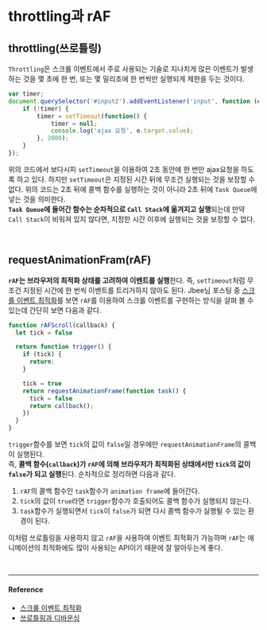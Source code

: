 # throttling과 rAF

## throttling(쓰로틀링)

`Throttling`은 스크롤 이벤트에서 주로 사용되는 기술로 지나치게 많은 이벤트가 발생하는 것을 몇 초에 한 번, 또는 몇 밀리초에 한 번씩만 실행되게 제한을 두는 것이다.<br/>

```js
var timer;
document.querySelector('#input2').addEventListener('input', function (e) {
    if (!timer) {
        timer = setTimeout(function() {
            timer = null;
            console.log('ajax 요청', e.target.value);
        }, 2000);
    }
});
```

위의 코드에서 보다시피 `setTimeout`을 이용하여 2초 동안에 한 번만 ajax요청을 하도록 하고 있다. 하지만 `setTimeout`은 지정된 시간 뒤에 무조건 실행되는 것을 보장할 수 없다. 위의 코드는 2초 뒤에 콜백 함수를 실행하는 것이 아니라 2초 뒤에 `Task Queue`에 넣는 것을 의미한다. <br/>**`Task Queue`에 들어간 함수는 순차적으로 `Call Stack`에 옮겨지고 실행**되는데 만약 `Call Stack`이 비워져 있지 않다면, 지정한 시간 이후에 실행되는 것을 보장할 수 없다.

<br/>

## requestAnimationFram(rAF)

**`rAF`는 브라우저의 최적화 상태를 고려하여 이벤트를 실행**한다. 즉, `setTimeout`처럼 무조건 지정된 시간에 한 번씩 이벤트를 트리거하지 않아도 된다.
Jbee님 포스팅 중 [스크롤 이벤트 최적화](https://jbee.io/web/optimize-scroll-event/)를 보면 `rAF`를 이용하여 스크롤 이벤트를 구현하는 방식을 살펴 볼 수 있는데 간단히 보면 다음과 같다.

```js
function rAFScroll(callback) {
  let tick = false

  return function trigger() {
    if (tick) {
      return;
    }

    tick = true
    return requestAnimationFrame(function task() {
      tick = false
      return callback();
    })
  }
}
```

`trigger`함수를 보면 `tick`의 값이 `false`일 경우에만 `requestAnimationFrame`의 콜백이 실행된다. <br/>즉, **콜백 함수(`callback`)가 `rAF`에 의해 브라우저가 최적화된 상태에서만 `tick`의 값이 `false`가 되고 실행**된다. 순차적으로 정리하면 다음과 같다.

1. `rAF`의 콜백 함수인 `task`함수가 `animation frame`에 들어간다.
2. `tick`의 값이 `true`라면 `trigger`함수가 호출되어도 콜백 함수가 실행되지 않는다.
3. `task`함수가 실행되면서 `tick`이 `false`가 되면 다시 콜백 함수가 실행될 수 있는 환경이 된다.

이처럼 쓰로틀링을 사용하지 않고 `rAF`을 사용하여 이벤트 최적화가 가능하며 `rAF`는 애니메이션의 최적화에도 많이 사용되는 API이기 때문에 잘 알아두는게 좋다.

<br/>

---

#### Reference

- [스크롤 이벤트 최적화](https://jbee.io/web/optimize-scroll-event/)
- [쓰로틀링과 디바운싱](https://www.zerocho.com/category/Javascript/post/59a8e9cb15ac0000182794fa)

